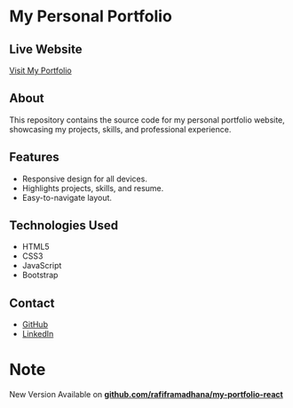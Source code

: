 # My Personal Portfolio

## Live Website
[Visit My Portfolio](https://rafiframadhana.github.io/My-Portfolio/)

## About
This repository contains the source code for my personal portfolio website, showcasing my projects, skills, and professional experience.

## Features
- Responsive design for all devices.
- Highlights projects, skills, and resume.
- Easy-to-navigate layout.

## Technologies Used
- HTML5
- CSS3
- JavaScript
- Bootstrap

## Contact
- [GitHub](https://github.com/rafiframadhana)
- [LinkedIn](https://www.linkedin.com/in/rafif-ramadhana-230603250/)

# Note
New Version Available on **[github.com/rafiframadhana/my-portfolio-react](https://github.com/rafiframadhana/my-portfolio-react)**
